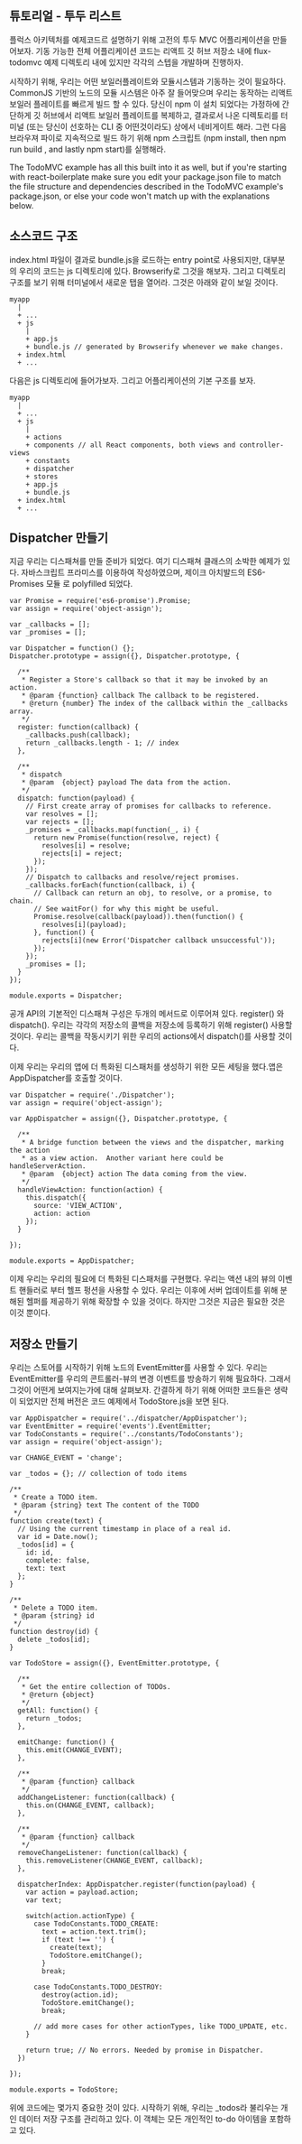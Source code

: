 ## 튜토리얼 - 투두 리스트  
플럭스 아키텍처를 예제코드르 설명하기 위해 고전의 투두 MVC 어플리케이션을 만들어보자.
기동 가능한 전체 어플리케이션 코드는 리액트 깃 허브 저장소 내에 flux-todomvc 예제
디렉토리 내에 있지만 각각의 스텝을 개발하며 진행하자.  
  
시작하기 위해, 우리는 어떤 보일러플레이트와 모듈시스템과 기동하는 것이 필요하다. 
CommonJS 기반의 노드의 모듈 시스템은 아주 잘 들어맞으며 우리는 동작하는 리액트 보일러
플레이트를 빠르게 빌드 할 수 있다. 당신이 npm 이 설치 되었다는 가정하에 간단하게 
깃 허브에서 리액트 보일러 플레이트를 복제하고, 결과로서 나온 디렉토리를 터미널
(또는 당신이 선호하는 CLI 중 어떤것이라도) 상에서 네비게이트 해라. 그런 다음 브라우져
파이로 지속적으로 빌드 하기 위해 npm 스크립트 (npm install, then npm run build
, and lastly npm start)를 실행해라.  
  
The TodoMVC example has all this built into it as well, but if you're 
starting with react-boilerplate make sure you edit your package.json 
file to match the file structure and dependencies described in the
 TodoMVC example's package.json, or else your code won't match up with
  the explanations below.
  
## 소스코드 구조
index.html 파일이 결과로 bundle.js을 로드하는 entry point로 사용되지만, 대부분
의 우리의 코드는 js 디렉토리에 있다. Browserify로 그것을 해보자. 그리고 디렉토리
구조를 보기 위해 터미널에서 새로운 탭을 열어라. 그것은 아래와 같이 보일 것이다.

    myapp
      |
      + ...
      + js
        |
        + app.js
        + bundle.js // generated by Browserify whenever we make changes.
      + index.html
      + ...

다음은 js 디렉토리에 들어가보자. 그리고 어플리케이션의 기본 구조를 보자.
 
    myapp
      |
      + ...
      + js
        |
        + actions
        + components // all React components, both views and controller-views
        + constants
        + dispatcher
        + stores
        + app.js
        + bundle.js
      + index.html
      + ...
  
## Dispatcher 만들기  
지금 우리는 디스패쳐를 만들 준비가 되었다. 여기 디스패쳐 클래스의 소박한 예제가 있다.
자바스크립트 프라미스를 이용하여 작성하였으며, 제이크 아치발드의 ES6-Promises 모듈
로 polyfilled 되었다.
      
    var Promise = require('es6-promise').Promise;
    var assign = require('object-assign');
    
    var _callbacks = [];
    var _promises = [];
    
    var Dispatcher = function() {};
    Dispatcher.prototype = assign({}, Dispatcher.prototype, {
    
      /**
       * Register a Store's callback so that it may be invoked by an action.
       * @param {function} callback The callback to be registered.
       * @return {number} The index of the callback within the _callbacks array.
       */
      register: function(callback) {
        _callbacks.push(callback);
        return _callbacks.length - 1; // index
      },
    
      /**
       * dispatch
       * @param  {object} payload The data from the action.
       */
      dispatch: function(payload) {
        // First create array of promises for callbacks to reference.
        var resolves = [];
        var rejects = [];
        _promises = _callbacks.map(function(_, i) {
          return new Promise(function(resolve, reject) {
            resolves[i] = resolve;
            rejects[i] = reject;
          });
        });
        // Dispatch to callbacks and resolve/reject promises.
        _callbacks.forEach(function(callback, i) {
          // Callback can return an obj, to resolve, or a promise, to chain.
          // See waitFor() for why this might be useful.
          Promise.resolve(callback(payload)).then(function() {
            resolves[i](payload);
          }, function() {
            rejects[i](new Error('Dispatcher callback unsuccessful'));
          });
        });
        _promises = [];
      }
    });
    
    module.exports = Dispatcher;
  
공개 API의 기본적인 디스패쳐 구성은 두개의 메서드로 이루어져 있다. register()
와dispatch(). 우리는 각각의 저장소의 콜백을 저장소에 등록하기 위해 register()
 사용할 것이다. 우리는 콜백을 작동시키기 위한 우리의 actions에서 dispatch()를 
사용할 것이다.    
    
이제 우리는 우리의 앱에 더 특화된 디스패처를 생성하기 위한 모든 세팅을 했다.앱은
AppDispatcher를 호출할 것이다.
     
    var Dispatcher = require('./Dispatcher');
    var assign = require('object-assign');
    
    var AppDispatcher = assign({}, Dispatcher.prototype, {
    
      /**
       * A bridge function between the views and the dispatcher, marking the action
       * as a view action.  Another variant here could be handleServerAction.
       * @param  {object} action The data coming from the view.
       */
      handleViewAction: function(action) {
        this.dispatch({
          source: 'VIEW_ACTION',
          action: action
        });
      }
    
    });
    
    module.exports = AppDispatcher;
     
이제 우리는 우리의 필요에 더 특화된 디스패처를 구현했다. 우리는 액션 내의 뷰의 이벤트 
핸들러로 부터 헬프 펑션을 사용할 수 있다. 우리는 이후에 서버 업데이트를 위해 분해된
헬퍼를 제공하기 위해 확장할 수 있을 것이다. 하지만 그것은 지금은 필요한 것은 이것 뿐이다.

## 저장소 만들기     
우리는 스토어를 시작하기 위해 노드의 EventEmitter를 사용할 수 있다. 우리는
EventEmitter를 우리의 콘트롤러-뷰의 변경 이벤트를 방송하기 위해 필요하다. 그래서 
그것이 어떤게 보여지는가에 대해 살펴보자. 간결하게 하기 위해 어떠한 코드들은 생략이
 되었지만 전체 버전은 코드 예제에서 TodoStore.js을 보면 된다.
 
    var AppDispatcher = require('../dispatcher/AppDispatcher');
    var EventEmitter = require('events').EventEmitter;
    var TodoConstants = require('../constants/TodoConstants');
    var assign = require('object-assign');
    
    var CHANGE_EVENT = 'change';
    
    var _todos = {}; // collection of todo items
    
    /**
     * Create a TODO item.
     * @param {string} text The content of the TODO
     */
    function create(text) {
      // Using the current timestamp in place of a real id.
      var id = Date.now();
      _todos[id] = {
        id: id,
        complete: false,
        text: text
      };
    }
    
    /**
     * Delete a TODO item.
     * @param {string} id
     */
    function destroy(id) {
      delete _todos[id];
    }
    
    var TodoStore = assign({}, EventEmitter.prototype, {
    
      /**
       * Get the entire collection of TODOs.
       * @return {object}
       */
      getAll: function() {
        return _todos;
      },
    
      emitChange: function() {
        this.emit(CHANGE_EVENT);
      },
    
      /**
       * @param {function} callback
       */
      addChangeListener: function(callback) {
        this.on(CHANGE_EVENT, callback);
      },
    
      /**
       * @param {function} callback
       */
      removeChangeListener: function(callback) {
        this.removeListener(CHANGE_EVENT, callback);
      },
    
      dispatcherIndex: AppDispatcher.register(function(payload) {
        var action = payload.action;
        var text;
    
        switch(action.actionType) {
          case TodoConstants.TODO_CREATE:
            text = action.text.trim();
            if (text !== '') {
              create(text);
              TodoStore.emitChange();
            }
            break;
    
          case TodoConstants.TODO_DESTROY:
            destroy(action.id);
            TodoStore.emitChange();
            break;
    
          // add more cases for other actionTypes, like TODO_UPDATE, etc.
        }
    
        return true; // No errors. Needed by promise in Dispatcher.
      })
    
    });
    
    module.exports = TodoStore;

위에 코드에는 몇가지 중요한 것이 있다. 시작하기 위해, 우리는 _todos라 불리우는 개인
데이터 저장 구조를 관리하고 있다. 이 객체는 모든 개인적인 to-do 아이템을 포함하고 
있다. 